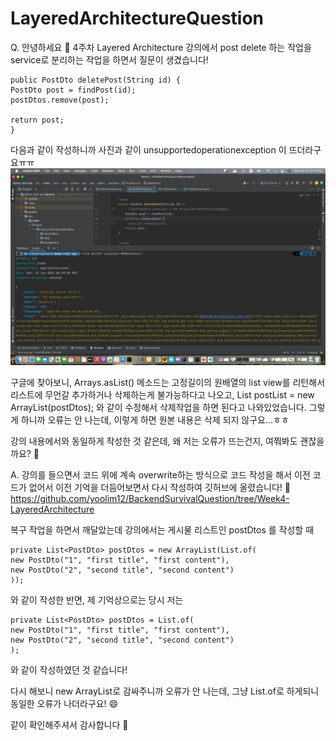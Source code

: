 # LayeredArchitectureQuestion

Q. 안녕하세요 🙂 4주차 Layered Architecture 강의에서 post delete 하는 작업을 service로 분리하는 작업을 하면서 질문이 생겼습니다!
```
public PostDto deletePost(String id) {
PostDto post = findPost(id);
postDtos.remove(post);

return post;
}
```

다음과 같이 작성하니까
사진과 같이 unsupportedoperationexception 이 뜨더라구요ㅠㅠ
![img.png](img.png)

구글에 찾아보니, Arrays.asList() 메소드는 고정길이의 원배열의 list view를 리턴해서 리스트에 무언갈 추가하거나 삭제하는게 불가능하다고 나오고,
List<PostDto> postList = new ArrayList<PostDto>(postDtos);
와 같이 수정해서 삭제작업을 하면 된다고 나와있었습니다.
그렇게 하니까 오류는 안 나는데, 이렇게 하면 원본 내용은 삭제 되지 않구요...ㅎㅎ

강의 내용에서와 동일하게 작성한 것 같은데, 왜 저는 오류가 뜨는건지, 여쭤봐도 괜찮을까요? 🥲

A. 강의를 들으면서 코드 위에 계속 overwrite하는 방식으로 코드 작성을 해서 이전 코드가 없어서 이전 기억을 더듬어보면서 다시 작성하여 깃허브에 올렸습니다! 🙂
https://github.com/yoolim12/BackendSurvivalQuestion/tree/Week4-LayeredArchitecture

복구 작업을 하면서 깨달았는데 강의에서는 게시물 리스트인 postDtos 를 작성할 때
```
private List<PostDto> postDtos = new ArrayList(List.of(
new PostDto("1", "first title", "first content"),
new PostDto("2", "second title", "second content")
));
```

와 같이 작성한 반면, 제 기억상으로는 당시 저는
```
private List<PostDto> postDtos = List.of(
new PostDto("1", "first title", "first content"),
new PostDto("2", "second title", "second content")
);
```

와 같이 작성하였던 것 같습니다!

다시 해보니 new ArrayList로 감싸주니까 오류가 안 나는데, 그냥 List.of로 하게되니 동일한 오류가 나더라구요! 😄

같이 확인해주셔서 감사합니다 🙂